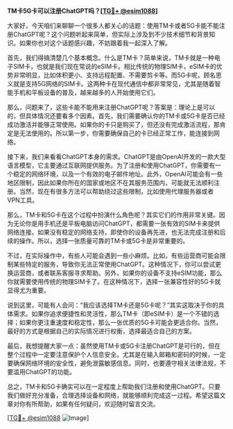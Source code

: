 **TM卡5G卡可以注册ChatGPT吗？[[TG💪+ @esim1088](https://t.me/s/esim1088)]**

大家好，今天咱们来聊聊一个很多人都关心的话题：使用TM卡或者5G卡能不能注册ChatGPT呢？这个问题听起来简单，但实际上涉及到不少技术细节和背景知识。如果你也对这个话题感兴趣，不妨跟着我一起深入了解。

首先，我们得搞清楚几个基本概念。什么是TM卡？简单来说，TM卡就是一种电子SIM卡，也就是我们现在常说的eSIM卡。相比传统的物理SIM卡，eSIM卡的优势非常明显，比如体积更小、支持远程配置、不需要剪卡等。而5G卡呢，顾名思义就是支持5G网络的SIM卡。这两种卡在现代通信中都非常常见，尤其是随着智能手机和平板设备的普及，越来越多的人开始使用它们。

那么，问题来了，这些卡能不能用来注册ChatGPT呢？答案是：理论上是可以的，但具体情况还要看多个因素。首先，我们需要确认你的TM卡或5G卡是否已经成功激活并能够正常使用。如果你的卡只是购买了，但还没有完成激活流程，那肯定是无法使用的。所以第一步，你需要确保自己的卡已经正常工作，能连接到网络。

接下来，我们来看看ChatGPT本身的需求。ChatGPT是由OpenAI开发的一款大型语言模型，它主要通过互联网提供服务。为了注册和使用ChatGPT，你需要有一个稳定的网络环境，以及一个有效的电子邮件地址。此外，OpenAI可能会有一些地区限制，因此如果你所在的国家或地区不在其服务范围内，可能就无法顺利注册。当然，现在有很多方法可以帮助绕过这些限制，比如使用代理服务器或者VPN工具。

那么，TM卡和5G卡在这个过程中扮演什么角色呢？其实它们的作用非常关键。因为无论你是用手机还是平板电脑访问ChatGPT，都需要一张有效的SIM卡来提供网络连接。如果没有稳定的网络支持，即使你的设备再先进，也无法完成注册和后续的操作。所以，选择一张质量可靠的TM卡或5G卡是非常重要的。

不过，在实际操作中，有些人可能会遇到一些小麻烦。比如，有些运营商可能会限制某些特定的服务，导致你无法正常使用ChatGPT。这种情况下，你可以尝试更换运营商，或者联系客服寻求帮助。另外，如果你的设备不支持eSIM功能，那么你就需要使用传统的物理SIM卡了。在这种情况下，选择一张兼容性好的5G卡就显得尤为重要。

说到这里，可能有人会问：“我应该选择TM卡还是5G卡呢？”其实这取决于你的具体需求。如果你追求便捷性和灵活性，那么TM卡（即eSIM卡）是一个不错的选择；如果你更注重速度和稳定性，那么一张优质的5G卡可能会更适合你。当然，最好的方式是根据自己的实际情况进行权衡，选择最适合自己的方案。

最后，我想提醒大家一点：虽然使用TM卡或5G卡注册ChatGPT是可行的，但在整个过程中一定要注意保护个人信息安全。尤其是在输入邮箱和密码的时候，一定要确保网络环境的安全性，避免泄露敏感信息。同时，也要遵守相关法律法规，不要滥用ChatGPT的功能。

总之，TM卡和5G卡确实可以在一定程度上帮助我们注册和使用ChatGPT。只要我们做好充分准备，合理选择设备和网络，就能够顺利完成这一过程。希望这篇文章对你有所帮助，如果有任何疑问，欢迎随时留言交流。

[[TG💪+ @esim1088](https://t.me/s/esim1088) ![Image](https://i.postimg.cc/4NQfJmqS/Snipaste-2025-05-13-00-14-12.png)]